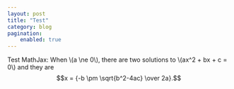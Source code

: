 ```yaml
---
layout: post
title: "Test"
category: blog
pagination:
    enabled: true
---
```


Test MathJax:
When \\(a \ne 0\\), there are two solutions to \\(ax^2 + bx + c = 0\\) and they are
$$x = {-b \pm \sqrt{b^2-4ac} \over 2a}.$$

